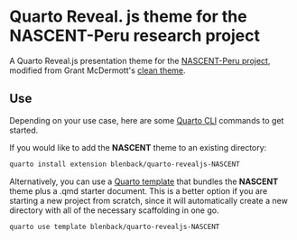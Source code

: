 # Quarto Reveal. js theme for the NASCENT-Peru research project

A Quarto Reveal.js presentation theme for the [NASCENT-Peru project](https://plus.ethz.ch/research/forschungsprojekte/NASCENT-PERU.html), modified from Grant McDermott's [clean theme](https://github.com/grantmcdermott/quarto-revealjs-clean).

## Use

Depending on your use case, here are some [Quarto CLI](https://quarto.org/)
commands to get started.

If you would like to add the **NASCENT** theme to an existing directory:

```bash
quarto install extension blenback/quarto-revealjs-NASCENT
```

Alternatively, you can use a
[Quarto template](https://quarto.org/docs/extensions/starter-templates.html)
that bundles the **NASCENT** theme plus a .qmd starter document. This is a better
option if you are starting a new project from scratch, since it will automatically
create a new directory with all of the necessary scaffolding in one go. 

```bash
quarto use template blenback/quarto-revealjs-NASCENT
```
